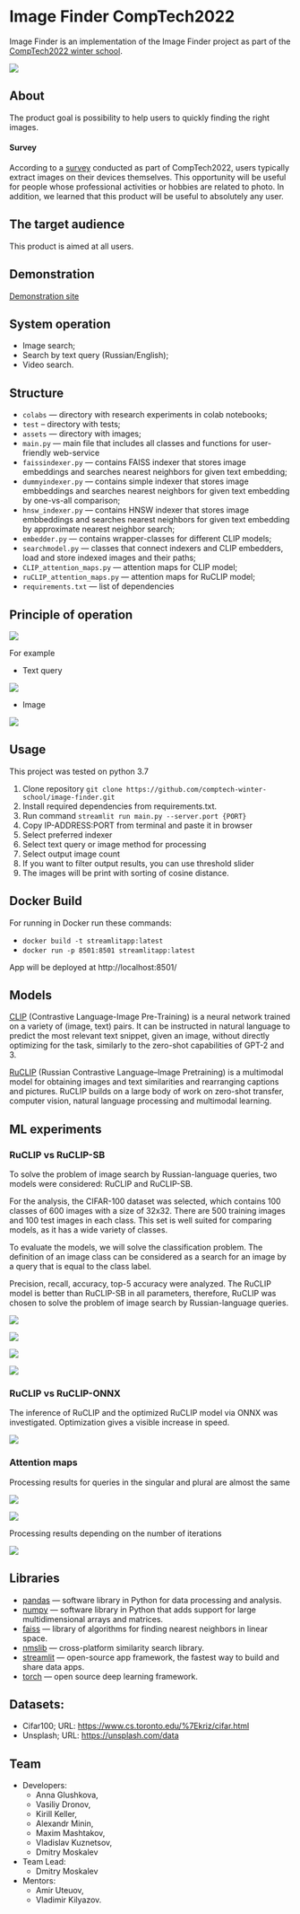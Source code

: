 # Image Finder CompTech2022

Image Finder is an implementation of the Image Finder project as part of the [CompTech2022 winter school](https://comptechschool.com/). 

![](https://github.com/comptech-winter-school/image-finder/blob/main/assets/app_gif.gif)

## About 

The product goal is possibility to help users to quickly finding the right images. 

#### Survey

According to a [survey](https://forms.gle/HmXznGKsynYdRoZ78) conducted as part of CompTech2022, users typically extract images on their devices themselves. This opportunity will be useful for people whose professional activities or hobbies are related to photo. In addition, we learned that this product will be useful to absolutely any user.

## The target audience

This product is aimed at all users.

## Demonstration

[Demonstration site](http://84.201.160.26:8503/)

## System operation

* Image search;  
* Search by text query (Russian/English); 
* Video search. 

## Structure
* 	`colabs` — directory with research experiments in colab notebooks;  
*  `test` – directory with tests;
* 	`assets` — directory with images;
* 	`main.py` — main file that includes all classes and functions for user-friendly web-service
* 	`faissindexer.py` — contains FAISS indexer that stores image embeddings and searches nearest neighbors for given text embedding;
* 	`dummyindexer.py` — contains simple indexer that stores image embbeddings and searches nearest neighbors for given text embedding by one-vs-all comparison;
* 	`hnsw_indexer.py` — contains HNSW indexer that stores image embbeddings and searches nearest neighbors for given text embedding by approximate nearest neighbor search;
* 	`embedder.py` — contains wrapper-classes for different CLIP models;
*  `searchmodel.py` — classes that connect indexers and CLIP embedders, load and store indexed images and their paths;
*  `CLIP_attention_maps.py` — attention maps for CLIP model;
*  `ruCLIP_attention_maps.py` — attention maps for RuCLIP model;
*  `requirements.txt` — list of dependencies 

## Principle of operation  

![](https://github.com/comptech-winter-school/image-finder/blob/main/assets/Untitled%20Diagram.drawio1.drawio-4-2.png)

For example
* Text query

![](https://github.com/comptech-winter-school/image-finder/blob/main/assets/Untitled%20Diagram.drawio-2.png)

* Image

![](https://github.com/comptech-winter-school/image-finder/blob/main/assets/Untitled%20Diagram.drawio1.drawio-3.png) 

## Usage 

This project was tested on python 3.7
1. Clone repository `git clone https://github.com/comptech-winter-school/image-finder.git`
2. Install required dependencies from requirements.txt.
3. Run command `streamlit run main.py --server.port {PORT}`
4. Copy IP-ADDRESS:PORT from terminal and paste it in browser
5. Select preferred indexer
6. Select text query or image method for processing
7. Select output image count
8. If you want to filter output results, you can use threshold slider
9. The images will be print with sorting of cosine distance.

## Docker Build

For running in Docker run these commands:

* `docker build -t streamlitapp:latest`
* `docker run -p 8501:8501 streamlitapp:latest`

App will be deployed at http://localhost:8501/
## Models

[CLIP](https://github.com/openai/CLIP) (Contrastive Language-Image Pre-Training) is a neural network trained on a variety of (image, text) pairs. It can be instructed in natural language to predict the most relevant text snippet, given an image, without directly optimizing for the task, similarly to the zero-shot capabilities of GPT-2 and 3.

[RuCLIP](https://github.com/sberbank-ai/ru-clip) (Russian Contrastive Language–Image Pretraining) is a multimodal model for obtaining images and text similarities and rearranging captions and pictures. RuCLIP builds on a large body of work on zero-shot transfer, computer vision, natural language processing and multimodal learning.

## ML experiments

### RuCLIP vs RuCLIP-SB

To solve the problem of image search by Russian-language queries, two models were considered: RuCLIP and RuCLIP-SB.

For the analysis, the CIFAR-100 dataset was selected, which contains 100 classes of 600 images with a size of 32x32. There are 500 training images and 100 test images in each class. This set is well suited for comparing models, as it has a wide variety of classes.

To evaluate the models, we will solve the classification problem. The definition of an image class can be considered as a search for an image by a query that is equal to the class label.

Precision, recall, accuracy, top-5 accuracy were analyzed. The RuCLIP model is better than RuCLIP-SB in all parameters, therefore, RuCLIP was chosen to solve the problem of image search by Russian-language queries.

![](https://github.com/comptech-winter-school/image-finder/blob/main/assets/RuClipVSRuClipSB.png)

![](https://github.com/comptech-winter-school/image-finder/blob/main/assets/Pre.png)

![](https://github.com/comptech-winter-school/image-finder/blob/main/assets/Recall.png)

![](https://github.com/comptech-winter-school/image-finder/blob/main/assets/Acc.png)

### RuCLIP vs RuCLIP-ONNX

The inference of RuCLIP and the optimized RuCLIP model via ONNX was investigated. Optimization gives a visible increase in speed.

![](https://github.com/comptech-winter-school/image-finder/blob/main/assets/Speed.png)

### Attention maps

Processing results for queries in the singular and plural are almost the same

![](https://github.com/comptech-winter-school/image-finder/blob/main/assets/11.png)

![](https://github.com/comptech-winter-school/image-finder/blob/main/assets/22.png)

Processing results depending on the number of iterations

![](https://github.com/comptech-winter-school/image-finder/blob/main/assets/3.png)

## Libraries 

* [pandas](https://github.com/pandas-dev/pandas) — software library in Python for data processing and analysis. 
* [numpy](https://github.com/numpy/numpy) — software library in Python that adds support for large multidimensional arrays and matrices. 
* [faiss](https://github.com/facebookresearch/faiss) — library of algorithms for finding nearest neighbors in linear space.
* [nmslib](https://github.com/nmslib/nmslib) — cross-platform similarity search library.
* [streamlit](https://github.com/streamlit/streamlit) — open-source app framework, the fastest way to build and share data apps.
* [torch](https://github.com/pytorch/pytorch) — open source deep learning framework.

## Datasets:
* Cifar100; URL: https://www.cs.toronto.edu/%7Ekriz/cifar.html
* Unsplash; URL: https://unsplash.com/data

## Team

* Developers: 
  * Anna Glushkova, 
  * Vasiliy Dronov, 
  * Kirill Keller, 
  * Alexandr Minin, 
  * Maxim Mashtakov, 
  * Vladislav Kuznetsov, 
  * Dmitry Moskalev
* Team Lead: 
  * Dmitry Moskalev
* Mentors:
  * Amir Uteuov, 
  * Vladimir Kilyazov.

